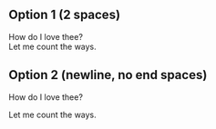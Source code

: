 Option 1 (2 spaces)
--------
How do I love thee?  
Let me count the ways.

Option 2 (newline, no end spaces)
--------
How do I love thee?

Let me count the ways.

